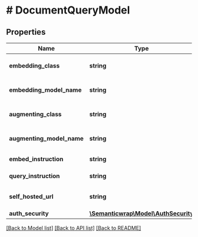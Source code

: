 # # DocumentQueryModel

## Properties

Name | Type | Description | Notes
------------ | ------------- | ------------- | -------------
**embedding_class** | **string** | The class of the embedding embedding_model | [optional]
**embedding_model_name** | **string** | The name of the embedding embedding_model | [optional]
**augmenting_class** | **string** | The class of the augmenting embedding_model | [optional]
**augmenting_model_name** | **string** | The name of the augmenting embedding_model | [optional]
**embed_instruction** | **string** | The instruction for embedding | [optional]
**query_instruction** | **string** | The instruction for querying | [optional]
**self_hosted_url** | **string** | The url for self hosted embedding_model | [optional]
**auth_security** | [**\Semanticwrap\Model\AuthSecurity**](AuthSecurity.md) |  | [optional]

[[Back to Model list]](../../README.md#models) [[Back to API list]](../../README.md#endpoints) [[Back to README]](../../README.md)
